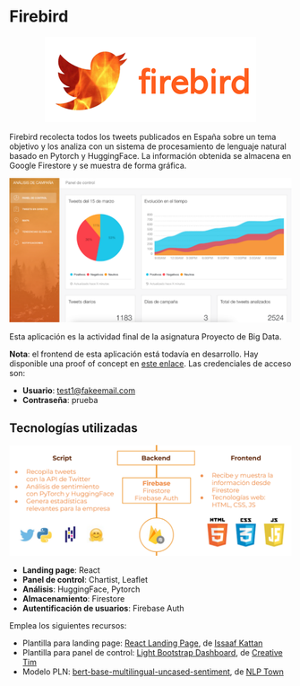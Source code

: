 # Firebird

<p align="center">
  <img src="images/logo.png">
</p>

Firebird recolecta todos los tweets publicados en España sobre un tema objetivo y los analiza con un sistema de procesamiento de lenguaje natural basado en Pytorch y HuggingFace. La información obtenida se almacena en Google Firestore y se muestra de forma gráfica.



![](images/dashboard.png)



Esta aplicación es la actividad final de la asignatura Proyecto de Big Data.

**Nota**: el frontend de esta aplicación está todavía en desarrollo. Hay disponible una proof of concept en [este enlace](https://af2047.github.io/firebird-dashboard/login/). Las credenciales de acceso son:

* **Usuario**: test1@fakeemail.com
* **Contraseña**: prueba



## Tecnologías utilizadas

![](images/estructura.png)

* **Landing page**: React
* **Panel de control**: Chartist, Leaflet
* **Análisis**: HuggingFace, Pytorch 
* **Almacenamiento**: Firestore
* **Autentificación de usuarios**: Firebase Auth



Emplea los siguientes recursos:

* Plantilla para landing page: [React Landing Page](https://github.com/issaafalkattan/React-Landing-Page-Template), de [Issaaf Kattan](https://github.com/issaafalkattan)
* Plantilla para panel de control: [Light Bootstrap Dashboard](https://www.creative-tim.com/product/light-bootstrap-dashboard), de [Creative Tim](creative-tim.com)
* Modelo PLN: [bert-base-multilingual-uncased-sentiment](https://huggingface.co/nlptown/bert-base-multilingual-uncased-sentiment), de [NLP Town](https://www.nlp.town/)